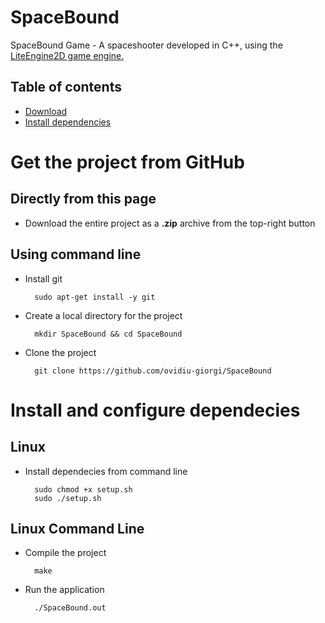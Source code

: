 SpaceBound
============

SpaceBound Game - A spaceshooter developed in C++, using the [LiteEngine2D game engine.](https://github.com/maritim/LiteEngine2D)

## Table of contents

* [Download](#get-the-project-from-github)
* [Install dependencies](#install-and-configure-dependecies)

Get the project from GitHub
===========================

Directly from this page
------------------------

* Download the entire project as a **.zip** archive from the top-right button

Using command line
-------------------

* Install git 

        sudo apt-get install -y git

* Create a local directory for the project

        mkdir SpaceBound && cd SpaceBound
    
* Clone the project

        git clone https://github.com/ovidiu-giorgi/SpaceBound 

Install and configure dependecies
===============================

Linux
--------------------------

* Install dependecies from command line

        sudo chmod +x setup.sh
        sudo ./setup.sh

Linux Command Line
----------------------

* Compile the project

        make
        
* Run the application

        ./SpaceBound.out